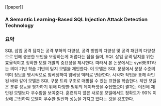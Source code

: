 [[paper]]
### A Semantic Learning-Based SQL Injection Attack Detection Technology

### **요약**

SQL 삽입 공격 탐지는 공격 부하의 다양성, 공격 방법의 다양성 및 공격 패턴의 다양성으로 인해 충분한 보안을 보장하는게 어렵다는 점을 들며, SQL 삽입 공격 탐지를 위한 효율적이고 정확한 모델 개발의 중요성을 제시한다. 따라서 본 논문에서는 synBERT라는 의미 기반 학습 기반의 탐지 모델을 제안한다. 이 모델은 SQL 문장에서 문장 수준의 의미 정보를 명시적으로 임베딩하여 임베딩 벡터로 변환한다. 시각화 작업을 통해 확인된 바와 같이 모델은 SQL 구문 트리 구조로 매핑될 수 있는 표현을 학습한다. 제안 모델은 분류 성능을 평가하기 위해 다양한 범위의 데이터셋을 수집했으며 결과는 이전에 제안된 모델보다 우수함을 보여준다. 훈련되지 않은 새로운 모델에서도 정확도가 90% 이상에 근접하여 모델이 우수한 일반화 성능을 가지고 있다는 것을 강조한다.